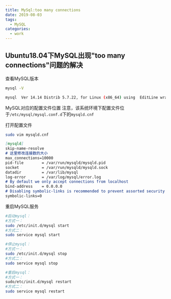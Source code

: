 ```yaml
---
title: MySql:too many connections
date: 2019-08-03
tags:
  - MySQL
categories:
  - work
---
```


## Ubuntu18.04下MySQL出现"too many connections"问题的解决
查看MySQL版本

```bash
mysql -V 
```

```bash
mysql  Ver 14.14 Distrib 5.7.22, for Linux (x86_64) using  EditLine wrapper

```

MySQL对应的配置文件位置
注意，该系统环境下配置文件位于`/etc/mysql/mysql.conf.d`下的`mysqld.cnf`

打开配置文件

```bash
sudo vim mysqld.cnf
```

```markdown
[mysqld]
skip-name-resolve
# 这里修改连接数的大小
max_connections=10000 
pid-file        = /var/run/mysqld/mysqld.pid
socket          = /var/run/mysqld/mysqld.sock
datadir         = /var/lib/mysql
log-error       = /var/log/mysql/error.log
# By default we only accept connections from localhost
bind-address    = 0.0.0.0
# Disabling symbolic-links is recommended to prevent assorted security risks
symbolic-links=0
```

重启MySQL服务

```bash
#启动mysql：
#方式一：
sudo /etc/init.d/mysql start 
#方式二：
sudo service mysql start

#停止mysql：
#方式一：
sudo /etc/init.d/mysql stop 
#方式二：
sudo service mysql stop

#重启mysql：
#方式一：
sudo/etc/init.d/mysql restart
#方式二：
sudo service mysql restart
```